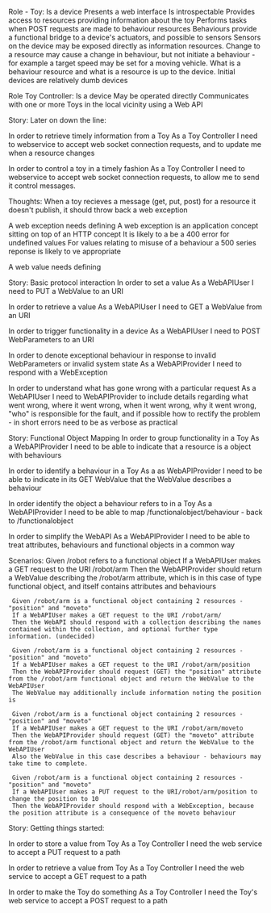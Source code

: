 Role - Toy:
  Is a device
  Presents a web interface
  Is introspectable
  Provides access to resources providing information about the toy
  Performs tasks when POST requests are made to behaviour resources
  Behaviours provide a functional bridge to a device's actuators, and possible to sensors
  Sensors on the device may be exposed directly as information resources.
  Change to a resource may cause a change in behaviour, but not initiate a behaviour - for example a target speed may be set for a moving vehicle.
  What is a behaviour resource and what is a resource is up to the device.
  Initial devices are relatively dumb devices

Role Toy Controller:
  Is a device
  May be operated directly
  Communicates with one or more Toys in the local vicinity using a Web API

Story: Later on down the line:

  In order to retrieve timely information from a Toy
  As a Toy Controller
  I need to webservice to accept web socket connection requests, and to update me when a resource changes

  In order to control a toy in a timely fashion
  As a Toy Controller
  I need to webservice to accept web socket connection requests, to allow me to send it control messages.

Thoughts:
  When a toy recieves a message (get, put, post) for a resource it doesn't publish, it should throw back a web exception

  A web exception needs defining
    A web exception is an application concept sitting on top of an HTTP concept
    It is likely to a be a 400 error for undefined values
    For values relating to misuse of a behaviour a 500 series reponse is likely to ve appropriate

  A web value needs defining

Story: Basic protocol interaction
  In order to set a value
  As a WebAPIUser
  I need to PUT a WebValue to an URI

  In order to retrieve a value
  As a WebAPIUser
  I need to GET a WebValue from an URI

  In order to trigger functionality in a device
  As a WebAPIUser
  I need to POST WebParameters to an URI

  In order to denote exceptional behaviour in response to invalid WebParameters or invalid system state
  As a WebAPIProvider
  I need to respond with a WebException
  
  In order to understand what has gone wrong with a particular request
  As a WebAPIUser
  I need to WebAPIProvider to include details regarding what went wrong, where it went wrong, when it went wrong, why it went wrong, "who" is responsible for the fault, and if possible how to rectify the problem - in short errors need to be as verbose as practical

Story: Functional Object Mapping
  In order to group functionality in a Toy
  As a WebAPIProvider
  I need to be able to indicate that a resource is a object with behaviours

  In order to identify a behaviour in a Toy
  As a as WebAPIProvider
  I need to be able to indicate in its GET WebValue that the WebValue describes a behaviour

  In order identify the object a behaviour refers to in a Toy
  As a WebAPIProvider
  I need to be able to map /functionalobject/behaviour - back to /functionalobject

  In order to simplify the WebAPI
  As a WebAPIProvider
  I need to be able to treat attributes, behaviours and functional objects in a common way

  Scenarios:
     Given /robot refers to a functional object
     If a WebAPIUser makes a GET request to the URI /robot/arm
     Then the WebAPIProvider should return a WebValue describing the /robot/arm attribute, which is in this case of type functional object, and itself contains attributes and behaviours

     Given /robot/arm is a functional object containing 2 resources - "position" and "moveto"
     If a WebAPIUser makes a GET request to the URI /robot/arm/
     Then the WebAPI should respond with a collection describing the names contained within the collection, and optional further type information. (undecided)

     Given /robot/arm is a functional object containing 2 resources - "position" and "moveto"
     If a WebAPIUser makes a GET request to the URI /robot/arm/position
     Then the WebAPIProvider should request (GET) the "position" attribute from the /robot/arm functional object and return the WebValue to the WebAPIUser
     The WebValue may additionally include information noting the position is 

     Given /robot/arm is a functional object containing 2 resources - "position" and "moveto"
     If a WebAPIUser makes a GET request to the URI /robot/arm/moveto
     Then the WebAPIProvider should request (GET) the "moveto" attribute from the /robot/arm functional object and return the WebValue to the WebAPIUser
     Also the WebValue in this case describes a behaviour - behaviours may take time to complete.

     Given /robot/arm is a functional object containing 2 resources - "position" and "moveto"
     If a WebAPIUser makes a PUT request to the URI/robot/arm/position to change the position to 10
     Then the WebAPIProvider should respond with a WebException, because the position attribute is a consequence of the moveto behaviour

Story: Getting things started:

  In order to store a value from Toy
  As a Toy Controller
  I need the web service to accept a PUT request to a path

  In order to retrieve a value from Toy
  As a Toy Controller
  I need the web service to accept a GET request to a path

  In order to make the Toy do something
  As a Toy Controller
  I need the Toy's web service to accept a POST request to a path

